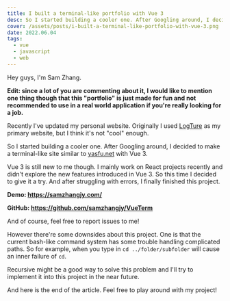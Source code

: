 ```yaml
---
title: I built a terminal-like portfolio with Vue 3
desc: So I started building a cooler one. After Googling around, I decided to make a terminal-like site similar to yasfu.net with Vue 3.
cover: /assets/posts/i-built-a-terminal-like-portfolio-with-vue-3.png
date: 2022.06.04
tags:
  - vue
  - javascript
  - web
---
```

Hey guys, I'm Sam Zhang.

**Edit: since a lot of you are commenting about it, I would like to mention one thing though that this "portfolio" is just made for fun and not recommended to use in a real world application if you're really looking for a job.**

Recently I've updated my personal website. Originally I used [LogTure](https://github.com/samzhangjy/logture) as my primary website, but I think it's not "cool" enough.

So I started building a cooler one. After Googling around, I decided to make a terminal-like site similar to [yasfu.net](https://yasfu.net/portfolio/) with Vue 3.

Vue 3 is still new to me though. I mainly work on React projects recently and didn't explore the new features introduced in Vue 3. So this time I decided to give it a try. And after struggling with errors, I finally finished this project.

**Demo: <https://samzhangjy.com/>**

**GitHub: <https://github.com/samzhangjy/VueTerm>**

And of course, feel free to report issues to me!

However there're some downsides about this project. One is that the current bash-like command system has some trouble handling complicated paths. So for example, when you type in `cd ../folder/subfolder` will cause an inner failure of `cd`.

Recursive might be a good way to solve this problem and I'll try to implement it into this project in the near future.

And here is the end of the article. Feel free to play around with my project!